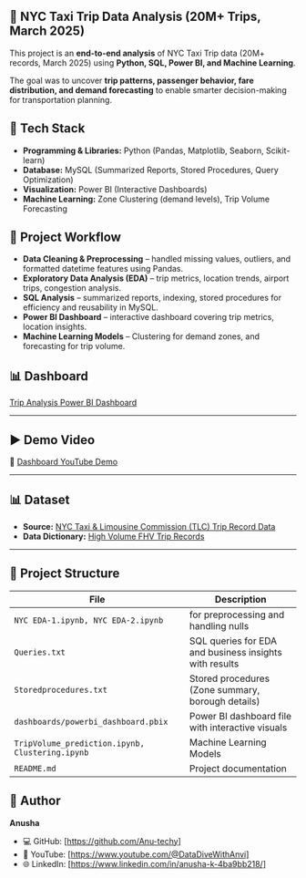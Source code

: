 ## 🚖 NYC Taxi Trip Data Analysis (20M+ Trips, March 2025)

This project is an **end-to-end analysis** of NYC Taxi Trip data (20M+ records, March 2025) using **Python, SQL, Power BI, and Machine Learning**.  

The goal was to uncover **trip patterns, passenger behavior, fare distribution, and demand forecasting** to enable smarter decision-making for transportation planning.

## 🔧 Tech Stack
- **Programming & Libraries:** Python (Pandas, Matplotlib, Seaborn, Scikit-learn)  
- **Database:** MySQL (Summarized Reports, Stored Procedures, Query Optimization)  
- **Visualization:** Power BI (Interactive Dashboards)  
- **Machine Learning:** Zone Clustering (demand levels), Trip Volume Forecasting  

## 📂 Project Workflow
- **Data Cleaning & Preprocessing** – handled missing values, outliers, and formatted datetime features using Pandas.  
- **Exploratory Data Analysis (EDA)** – trip metrics, location trends, airport trips, congestion analysis.  
- **SQL Analysis** – summarized reports, indexing, stored procedures for efficiency and reusability in MySQL.  
- **Power BI Dashboard** – interactive dashboard covering trip metrics, location insights.  
- **Machine Learning Models** – Clustering for demand zones, and forecasting for trip volume.  

## 📊 Dashboard 
[Trip Analysis Power BI Dashboard](https://app.powerbi.com/groups/me/reports/09ecd170-b1bf-4d5b-a95e-fdf2c507f0c6/e50c0942fa964830a51b?experience=power-bi)

---

## ▶️ Demo Video
🎥 [Dashboard YouTube Demo](https://www.youtube.com/watch?v=SHvaOIHxmbY)  

---

## 📊 Dataset
- **Source:** [NYC Taxi & Limousine Commission (TLC) Trip Record Data](https://www.nyc.gov/site/tlc/about/tlc-trip-record-data.page)  
- **Data Dictionary:** [High Volume FHV Trip Records](https://www.nyc.gov/assets/tlc/downloads/pdf/data_dictionary_trip_records_hvfhs.pdf)
---

##  📂 Project Structure

|         File                | Description |
|-----------------------------|-------------|
| `NYC EDA-1.ipynb, NYC EDA-2.ipynb`       | for preprocessing and handling nulls |
| `Queries.txt` | SQL queries for EDA and business insights with results |
| `Storedprocedures.txt`      | Stored procedures (Zone summary, borough details) |
| `dashboards/powerbi_dashboard.pbix`  | Power BI dashboard file with interactive visuals |
| `TripVolume_prediction.ipynb, Clustering.ipynb`  | Machine Learning Models |
| `README.md`                           | Project documentation |



## 👤 Author
**Anusha**  
- 💻 GitHub: [https://github.com/Anu-techy]  
- 🎥 YouTube: [https://www.youtube.com/@DataDiveWithAnvi]  
- 🌐 LinkedIn: [https://www.linkedin.com/in/anusha-k-4ba9bb218/]  



